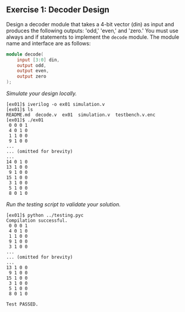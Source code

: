 ## Exercise 1: Decoder Design

Design a decoder module that takes a 4-bit vector (din) as input and produces the following outputs: 'odd,' 'even,' and 'zero.' You must use always and if statements to implement the `decode` module. The module name and interface are as follows:

```verilog
module decode(
    input [3:0] din,
    output odd,
    output even,
    output zero
);
```

*Simulate your design locally.*
```shell
[ex01]$ iverilog -o ex01 simulation.v 
[ex01]$ ls
README.md  decode.v  ex01  simulation.v  testbench.v.enc
[ex01]$ ./ex01
 0 0 0 1
 4 0 1 0
 1 1 0 0
 9 1 0 0
...
... (omitted for brevity)
...
14 0 1 0
13 1 0 0
 9 1 0 0
15 1 0 0
 3 1 0 0
 5 1 0 0
 8 0 1 0
```

*Run the testing script to validate your solution.*
```shell
[ex01]$ python ../testing.pyc
Compilation successful.
 0 0 0 1
 4 0 1 0
 1 1 0 0
 9 1 0 0
 3 1 0 0
...
... (omitted for brevity)
...
13 1 0 0
 9 1 0 0
15 1 0 0
 3 1 0 0
 5 1 0 0
 8 0 1 0

Test PASSED.
```
